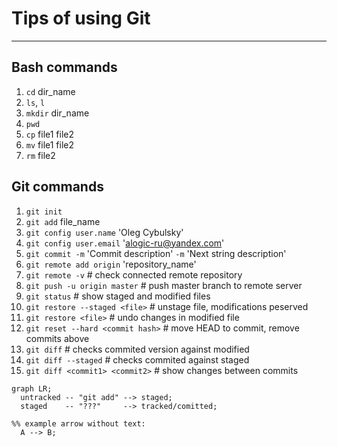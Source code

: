 # Tips of using Git

----

## Bash commands

1. `cd` dir_name
2. `ls`, `l`
3. `mkdir` dir_name
4. `pwd`
5. `cp` file1 file2
6. `mv` file1 file2
7. `rm` file2

## Git commands

1. `git init`
2. `git add` file_name
3. `git config user.name` 'Oleg Cybulsky'
4. `git config user.email` 'alogic-ru@yandex.com'
5. `git commit -m` 'Commit description' `-m` 'Next string description'
6. `git remote add origin` 'repository_name'
7. `git remote -v` # check connected remote repository
8. `git push -u origin master` # push master branch to remote server
9. `git status` # show staged and modified files
10. `git restore --staged <file>` # unstage file, modifications peserved
11. `git restore <file>` # undo changes in modified file
12. `git reset --hard <commit hash>` # move HEAD to commit, remove commits above
13. `git diff` # checks commited version against modified
14. `git diff --staged` # checks commited against staged
15. `git diff <commit1> <commit2>` # show changes between commits

```mermaid
graph LR;
  untracked -- "git add" --> staged;
  staged    -- "???"     --> tracked/comitted;

%% example arrow without text: 
  A --> B;
```


